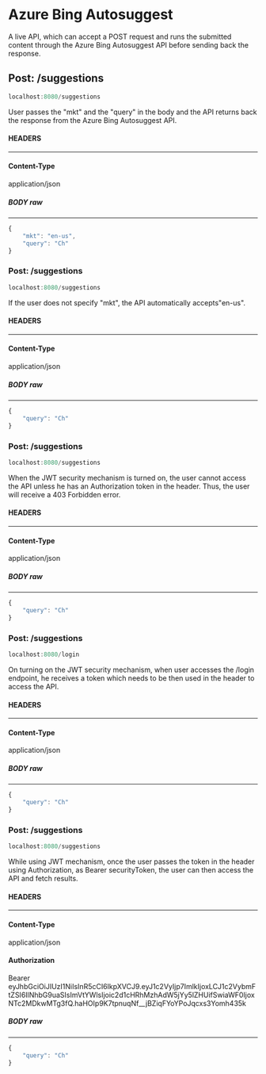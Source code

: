 # Azure Bing Autosuggest
A live API, which can accept a POST request and runs the submitted content through the Azure Bing Autosuggest API before sending back the response.

## Post: /suggestions 
```javascript
localhost:8080/suggestions
```
User passes the "mkt" and the "query" in the body and the API returns back the response from the Azure Bing Autosuggest API.

#### HEADERS
----------
#### Content-Type
application/json

##### BODY  raw
----------

```javascript
{
	"mkt": "en-us",
	"query": "Ch"
}
```

### Post: /suggestions 
```javascript
localhost:8080/suggestions
```

If the user does not specify "mkt", the API automatically accepts"en-us".

#### HEADERS
----------
#### Content-Type
application/json

##### BODY  raw
----------

```javascript
{
	"query": "Ch"
}
```
### Post: /suggestions 
```javascript
localhost:8080/suggestions
```
When the JWT security mechanism is turned on, the user cannot access the API unless he has an Authorization token in the header. Thus, the user will receive a 403 Forbidden error.

#### HEADERS
----------
#### Content-Type
application/json

##### BODY  raw
----------

```javascript
{
	"query": "Ch"
}
```


### Post: /suggestions 
```javascript
localhost:8080/login
```
On turning on the JWT security mechanism, when user accesses the /login endpoint, he receives a token which needs to be then used in the header to access the API.

#### HEADERS
----------
#### Content-Type
application/json

##### BODY  raw
----------

```javascript
{
	"query": "Ch"
}
```
### Post: /suggestions 
```javascript
localhost:8080/suggestions
```
While using JWT mechanism, once the user passes the token in the header using Authorization, as Bearer securityToken, the user can then access the API and fetch results.

#### HEADERS
----------
#### Content-Type
application/json

#### Authorization

Bearer eyJhbGciOiJIUzI1NiIsInR5cCI6IkpXVCJ9.eyJ1c2VyIjp7ImlkIjoxLCJ1c2VybmFtZSI6IlNhbG9uaSIsImVtYWlsIjoic2d1cHRhMzhAdW5jYy5lZHUifSwiaWF0IjoxNTc2MDkwMTg3fQ.haHOIp9K7tpnuqNf__jBZiqFYoYPoJqcxs3Yomh435k
##### BODY  raw
----------

```javascript
{
	"query": "Ch"
}
```
